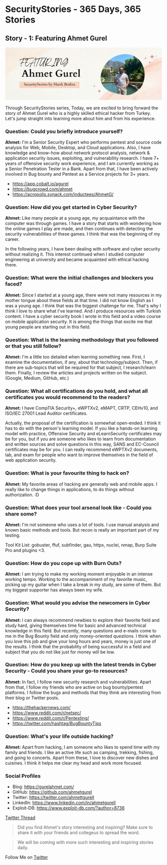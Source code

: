 # SecurityStories - 365 Days, 365 Stories 

## Story - 1: Featuring **Ahmet Gurel** 

![Ahmet Gurel](../media/ahmet-gurel.jpg)

Through SecurityStories series, Today, we are excited to bring forward the story of Ahmet Gurel who is a highly skilled ethical hacker from Turkey. Let's jump straight into learning more about him and from his experience. 

### **Question:** Could you briefly introduce yourself? 

**Ahmet:** I'm a Senior Security Expert who performs pentest and source code analysis for Web, Mobile, Desktop, and Cloud applications. Also, I have knowledge and know-how about network protocol analysis, network & application security issues, exploiting, and vulnerability research. I have 7+ years of offensive security work experience, and I am currently working as a Senior Penetration Tester in a Bank. Apart from that, I have been actively involved in Bug bounty and Pentest as a Service projects for 3+ years.

- https://app.cobalt.io/agurel
- https://bugcrowd.com/ahmet
- https://acropolis.synack.com/inductees/AhmetG/


### **Question:** How did you get started in Cyber Security?

**Ahmet:** Like many people at a young age, my acquaintance with the computer was through games. I have a story that starts with wondering how the online games I play are made, and then continues with detecting the security vulnerabilities of these games. I think that was the beginning of my career.

In the following years, I have been dealing with software and cyber security without realizing it. This interest continued when I studied computer engineering at university and became acquainted with ethical hacking there.


### **Question:** What were the initial challenges and blockers you faced? 

**Ahmet:** Since I started at a young age, there were not many resources in my mother tongue about these fields at that time. I did not know English as I was a young age. I think that was the biggest challenge for me. That's why I think I love to share what I've learned. And I produce resources with Turkish content. I have a cyber security book I wrote in this field and a video course on mobile application security. It is among the things that excite me that young people are starting out in this field.


### **Question:** What is the learning methodology that you followed or that you still follow? 
**Ahmet:** I'm a little too detailed when learning something new. First, I examine the documentation, if any, about that technology/subject. Then, if there are sub-topics that will be required for that subject, I research/learn them. Finally, I review the articles and projects written on the subject. (Google, Medium, GitHub, etc.)

### **Question:** What all certifications do you hold, and what all certificates you would recommend to the readers? 

**Ahmet:** I have CompTIA Security+, eWPTXv2, eMAPT, CRTP, CEHv10, and ISO/IEC 27001 Lead Auditor certificates.

Actually, the proposal of the certification is somewhat open-ended. I think it has to do with the person's learning model. If you like a hands-on learning model with practice, Offensive Security and eLearnSecurity certificates may be for you, but if you are someone who likes to learn from documentation and written sources and solve questions in this way, SANS and EC-Council certificates may be for you. I can really recommend eWPTXv2 documents, lab, and exam for people who want to improve themselves in the field of web application security.

### **Question:** What is your favourite thing to hack on?

**Ahmet:** My favorite areas of hacking are generally web and mobile apps. I really like to change things in applications, to do things without authorization. :D


### **Question:** What does your tool arsenal look like - Could you share some?

**Ahmet:** I'm not someone who uses a lot of tools. I use manual analysis and known basic methods and tools. But recon is really an important part of my testing. 

Tool Kit List: gobuster, ffuf, subfinder, gau, httpx, nuclei, nmap, Burp Suite Pro and plugins <3. 

### **Question:** How do you cope up with Burn Outs?

**Ahmet:** I am trying to make my working moment enjoyable in an intense working tempo. Working to the accompaniment of my favorite music, picking up my guitar when I take a break in my study, are some of them. But my biggest supporter has always been my wife.

### **Question:** What would you advise the newcomers in Cyber Security?

**Ahmet:** I can always recommend newbies to explore their favorite field and study hard, giving themselves time for basic and advanced technical knowledge in this field. But recently, many questions and e-mails come to me in the Bug Bounty field and only money-oriented questions. I think when you love this job and give your long hours and years, money is just one of the results. I think that the probability of being successful in a field and subject that you do not like just for money will be low.

### **Question:** How do you keep up with the latest trends in Cyber Security - Could you share your go-to resources? 

**Ahmet:** In fact, I follow new security research and vulnerabilities. Apart from that, I follow my friends who are active on bug bounty/pentest platforms. I follow the bugs and methods that they think are interesting from their blog or Twitter posts.

- https://thehackernews.com/
- https://www.reddit.com/r/netsec/
- https://www.reddit.com/r/Pentesting/
- https://twitter.com/hashtag/BugBountyTips


### **Question:** What's your life outside hacking?

**Ahmet:** Apart from hacking, I am someone who likes to spend time with my family and friends. I like an active life such as camping, trekking, fishing, and going to concerts. Apart from these, I love to discover new dishes and cuisines. I think it helps me clear my head and work more focused.

### Social Profiles
- Blog: https://gurelahmet.com/ 
- GitHub:  https://github.com/ahmetgurel 
- Twitter: https://twitter.com/ahmettgurell
- LinkedIn: https://www.linkedin.com/in/ahmetgurell
- Exploit-DB: https://www.exploit-db.com/?author=8736 

[Twitter Thread]()

> Did you find Ahmet's story interesting and inspiring? Make sure to share it with your friends and collegeus to spread the word. 

> We will be coming with more such interesting and inspiring stories daily.

Follow Me on [Twitter](https://www.twitter.com/harshbothra_)